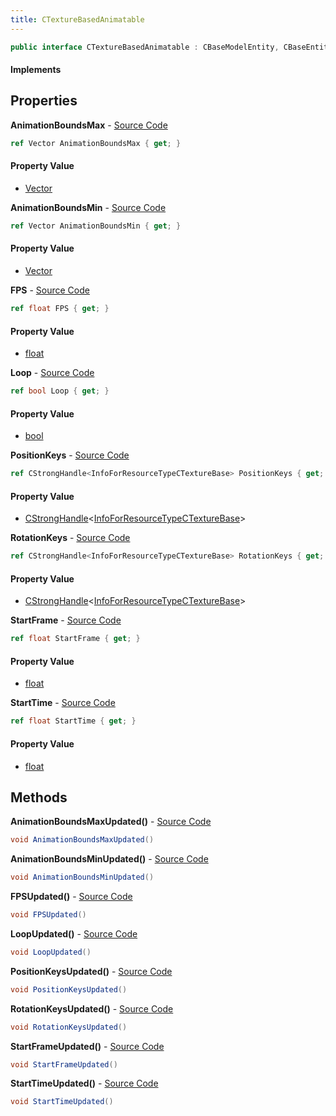 ```yaml
---
title: CTextureBasedAnimatable
---
```


```csharp
public interface CTextureBasedAnimatable : CBaseModelEntity, CBaseEntity, CEntityInstance, ISchemaClass<CEntityInstance>, ISchemaClass<CBaseEntity>, ISchemaClass<CBaseModelEntity>, ISchemaClass<CTextureBasedAnimatable>, ISchemaField, ISchemaClass, INativeHandle
```

#### Implements

## Properties

**AnimationBoundsMax** - [Source Code](https://github.com/swiftly-solution/swiftlys2/blob/main/managed/src/SwiftlyS2.Generated/Schemas/Interfaces/CTextureBasedAnimatable.cs#L26)

```csharp
ref Vector AnimationBoundsMax { get; }
```

#### Property Value

- [Vector](/docs/api/shared/natives/vector)

**AnimationBoundsMin** - [Source Code](https://github.com/swiftly-solution/swiftlys2/blob/main/managed/src/SwiftlyS2.Generated/Schemas/Interfaces/CTextureBasedAnimatable.cs#L24)

```csharp
ref Vector AnimationBoundsMin { get; }
```

#### Property Value

- [Vector](/docs/api/shared/natives/vector)

**FPS** - [Source Code](https://github.com/swiftly-solution/swiftlys2/blob/main/managed/src/SwiftlyS2.Generated/Schemas/Interfaces/CTextureBasedAnimatable.cs#L18)

```csharp
ref float FPS { get; }
```

#### Property Value

- [float](https://learn.microsoft.com/dotnet/api/system.single)

**Loop** - [Source Code](https://github.com/swiftly-solution/swiftlys2/blob/main/managed/src/SwiftlyS2.Generated/Schemas/Interfaces/CTextureBasedAnimatable.cs#L16)

```csharp
ref bool Loop { get; }
```

#### Property Value

- [bool](https://learn.microsoft.com/dotnet/api/system.boolean)

**PositionKeys** - [Source Code](https://github.com/swiftly-solution/swiftlys2/blob/main/managed/src/SwiftlyS2.Generated/Schemas/Interfaces/CTextureBasedAnimatable.cs#L20)

```csharp
ref CStrongHandle<InfoForResourceTypeCTextureBase> PositionKeys { get; }
```

#### Property Value

- [CStrongHandle](/docs/api/shared/natives/cstronghandle-1)<[InfoForResourceTypeCTextureBase](/docs/api/shared/schemadefinitions/infoforresourcetypectexturebase)>

**RotationKeys** - [Source Code](https://github.com/swiftly-solution/swiftlys2/blob/main/managed/src/SwiftlyS2.Generated/Schemas/Interfaces/CTextureBasedAnimatable.cs#L22)

```csharp
ref CStrongHandle<InfoForResourceTypeCTextureBase> RotationKeys { get; }
```

#### Property Value

- [CStrongHandle](/docs/api/shared/natives/cstronghandle-1)<[InfoForResourceTypeCTextureBase](/docs/api/shared/schemadefinitions/infoforresourcetypectexturebase)>

**StartFrame** - [Source Code](https://github.com/swiftly-solution/swiftlys2/blob/main/managed/src/SwiftlyS2.Generated/Schemas/Interfaces/CTextureBasedAnimatable.cs#L30)

```csharp
ref float StartFrame { get; }
```

#### Property Value

- [float](https://learn.microsoft.com/dotnet/api/system.single)

**StartTime** - [Source Code](https://github.com/swiftly-solution/swiftlys2/blob/main/managed/src/SwiftlyS2.Generated/Schemas/Interfaces/CTextureBasedAnimatable.cs#L28)

```csharp
ref float StartTime { get; }
```

#### Property Value

- [float](https://learn.microsoft.com/dotnet/api/system.single)

## Methods

**AnimationBoundsMaxUpdated()** - [Source Code](https://github.com/swiftly-solution/swiftlys2/blob/main/managed/src/SwiftlyS2.Generated/Schemas/Interfaces/CTextureBasedAnimatable.cs#L37)

```csharp
void AnimationBoundsMaxUpdated()
```

**AnimationBoundsMinUpdated()** - [Source Code](https://github.com/swiftly-solution/swiftlys2/blob/main/managed/src/SwiftlyS2.Generated/Schemas/Interfaces/CTextureBasedAnimatable.cs#L36)

```csharp
void AnimationBoundsMinUpdated()
```

**FPSUpdated()** - [Source Code](https://github.com/swiftly-solution/swiftlys2/blob/main/managed/src/SwiftlyS2.Generated/Schemas/Interfaces/CTextureBasedAnimatable.cs#L33)

```csharp
void FPSUpdated()
```

**LoopUpdated()** - [Source Code](https://github.com/swiftly-solution/swiftlys2/blob/main/managed/src/SwiftlyS2.Generated/Schemas/Interfaces/CTextureBasedAnimatable.cs#L32)

```csharp
void LoopUpdated()
```

**PositionKeysUpdated()** - [Source Code](https://github.com/swiftly-solution/swiftlys2/blob/main/managed/src/SwiftlyS2.Generated/Schemas/Interfaces/CTextureBasedAnimatable.cs#L34)

```csharp
void PositionKeysUpdated()
```

**RotationKeysUpdated()** - [Source Code](https://github.com/swiftly-solution/swiftlys2/blob/main/managed/src/SwiftlyS2.Generated/Schemas/Interfaces/CTextureBasedAnimatable.cs#L35)

```csharp
void RotationKeysUpdated()
```

**StartFrameUpdated()** - [Source Code](https://github.com/swiftly-solution/swiftlys2/blob/main/managed/src/SwiftlyS2.Generated/Schemas/Interfaces/CTextureBasedAnimatable.cs#L39)

```csharp
void StartFrameUpdated()
```

**StartTimeUpdated()** - [Source Code](https://github.com/swiftly-solution/swiftlys2/blob/main/managed/src/SwiftlyS2.Generated/Schemas/Interfaces/CTextureBasedAnimatable.cs#L38)

```csharp
void StartTimeUpdated()
```

